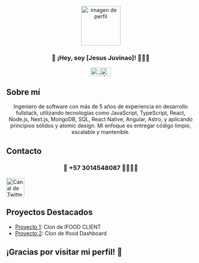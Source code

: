 
<p align="center">
  <img width="105" alt="imagen de perfil" src="https://github.com/user-attachments/assets/b041e6b7-f516-4273-a9c7-7290b62784d0">
  <h3 align="center">👋 ¡Hey, soy [Jesus Juvinao]! 👨🏻‍💻</h3>
</p>

<p align="center">
  <span style="width: 8px;"> </span>
  <a href="https://www.linkedin.com/in/jesus-david-juvinao-perez-8a9352174/" target="blank">
    <img align="center" src="https://github.com/user-attachments/assets/69f000cb-0ed7-4298-8a32-ecbe65aa4fb5" alt="" height="23px" width="23px" />
  </a>
  <span style="width: 8px;"> </span>
  <a href="https://medium.com/@juvinaojesusd" target="blank">
    <img align="center" src="https://github.com/Jesus123780/Jesus123780/assets/53837840/b1bfca12-0888-4094-91ff-825c3be9db85" alt="Canal de Twitter de midudev" height="23px" width="28px" />
  </a>
</p>

## Sobre mí
<p align="center">
Ingeniero de software con más de 5 años de experiencia en desarrollo fullstack, utilizando tecnologías como JavaScript, TypeScript, React, Node.js, Next.js, MongoDB, SQL, React Native, Angular, Astro, y aplicando principios sólidos y atomic design. Mi enfoque es entregar código limpio, escalable y mantenible.
</p>

## Contacto
  <h3 align="center">👋 +57 3014548087 📱👨🏻‍💻</h3>
<a href="https://wa.link/jsn94z" target="blank">
    <img align="center" src="https://github.com/Jesus123780/Jesus123780/assets/53837840/9b8fe1b9-e06a-4016-b71d-bda9942461c8" alt="Canal de Twitter de midudev" height="50px" width="48px" />
</a>

## Proyectos Destacados

- [Proyecto 1](https://eatsy-client.vercel.app/): Clon de IFOOD CLIENT
- [Proyecto 2](https://app-foodi-store.vercel.app/): Clon de Ifood Dashboard

## ¡Gracias por visitar mi perfil! 🚀
